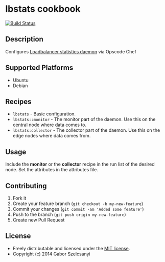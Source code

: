 # lbstats cookbook
[![Build Status](https://travis-ci.org/szelcsanyi/chef-lbstats.svg?branch=master)](https://travis-ci.org/szelcsanyi/chef-lbstats)

## Description

Configures [Loadbalancer statistics daemon](https://github.com/szelcsanyi/lbstats) via Opscode Chef

## Supported Platforms

* Ubuntu
* Debian

## Recipes

* `lbstats` - Basic configuration.
* `lbstats::monitor` - The monitor part of the daemon. Use this on the central node where data comes to.
* `lbstats:collector` - The collector part of the daemon. Use this on the edge nodes where data comes from.

## Usage

Include the **monitor** or the **collector** recipe in the run list of the desired node. Set the attributes in the attributes file.

## Contributing

1. Fork it
2. Create your feature branch (`git checkout -b my-new-feature`)
3. Commit your changes (`git commit -am 'Added some feature'`)
4. Push to the branch (`git push origin my-new-feature`)
5. Create new Pull Request

## License

* Freely distributable and licensed under the [MIT license](http://szelcsanyi.mit-license.org/2014/license.html).
* Copyright (c) 2014 Gabor Szelcsanyi
